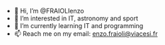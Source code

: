 - 👋 Hi, I’m @FRAIOLIenzo
- 👀 I’m interested in IT, astronomy and sport 
- 🌱 I’m currently learning IT and programming 
- 📫 Reach me on my email: enzo.fraioli@viacesi.fr


<!---
FRAIOLIenzo/FRAIOLIenzo is a ✨ special ✨ repository because its `README.md` (this file) appears on your GitHub profile.
You can click the Preview link to take a look at your changes.
--->
